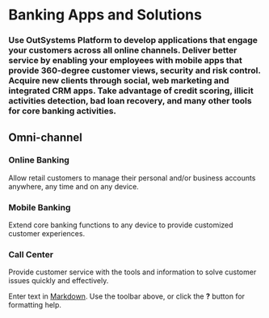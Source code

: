 # Banking Apps and Solutions

### Use OutSystems Platform to develop applications that engage your customers across all online channels. Deliver better service by enabling your employees with mobile apps that provide 360-degree customer views, security and risk control. Acquire new clients through social, web marketing and integrated CRM apps. Take advantage of credit scoring, illicit activities detection, bad loan recovery, and many other tools for core banking activities.

## Omni-channel

### Online Banking
Allow retail customers to manage their personal and/or business accounts anywhere, any time and on any device.

### Mobile Banking
Extend core banking functions to any device to provide customized customer experiences.

### Call Center
Provide customer service with the tools and information to solve customer issues quickly and effectively.




Enter text in [Markdown](http://daringfireball.net/projects/markdown/). Use the toolbar above, or click the **?** button for formatting help.
